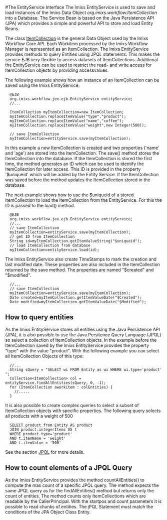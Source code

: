 #The EntityService Interface
The Imixs EntityService is used to save and load instances of the Imixs Data Object _org.imixs.workflow.ItemCollection_ into a Database. The Service Bean is based on the Java Persistence API (JPA) which provides a simple and powerful API to store and load Entity Beans. 
 
The class [ItemCollection](../core/itemcollection.html) is the general Data Object used by the Imixs Workflow Core API. Each Workitem processed by the Imixs Workflow Manager is represented as an ItemCollection. The Imixs EntityService provides methods to query Entities using JPQL statements. This makes the service EJB very flexible to access datasets of ItemCollections.  Additional the EntityService can be used to restrict the read- and write access for ItemCollection objects by providing accessvalues.

The following example shows how an instance of an ItemCollection can be saved using the Imixs EntityService:
 
	  @EJB
	  org.imixs.workflow.jee.ejb.EntityService entityService;
	  //...
	
	  ItemCollection myItemCollection=new ItemCollection;
	  myItemCollection.replaceItemValue("type","product");
	  myItemCollection.replaceItemValue("name","coffee");
	  myItemCollection.replaceItemValue("weight",new Integer(500));
	  	
	  // save ItemCollection
	  myItemCollection=entityService.save(myItemCollection);

In this example a new ItemCollection is created and two properties ('name' and 'age') are stored into the ItemCollection. The save() method stores the ItemCollection into the database. If the ItemCollection is stored the first time, the method generates an ID which can be used to identify the ItemCollection for later access. This ID is provided in the property '$uniqueid' which will be added by the Entity Service. If the ItemCollection was saved before the method updates the ItemCollection stored in the database.
  
The next example shows how to use the $uniqueid of a stored ItemCollection to load the ItemCollection from the EntityService. For this the ID is passed to the load() method.
 
	  @EJB
	  org.imixs.workflow.jee.ejb.EntityService entityService;
	  //...
	  // save ItemCollection
	  myItemCollection=entityService.save(myItemCollection);
	  // get ID from ItemCollection 
	  String id=myItemCollection.getItemValueString("$uniqueid");
	  // load ItemCollection from database
	  myItemCollection=entityService.load(id);
 
The Imixs EntityService also create TimeStamps to mark the creation and last modified date. These properties are also included in the ItemCollection returned by the save method. The properties are named "$created" and "$modified".
 
	  //...
	  // save ItemCollection
	  myItemCollection=entityService.save(myItemCollection);
	  Date created=myItemCollection.getItemValueDate("$Created");
	  Date modified=myItemCollection.getItemValueDate("$Modified");
  
## How to query entities
As the Imixs EntityService stores all entities using the Java Persistence API (JPA), it is also possible to use the Java Persitence Query Language (JPQL) so select a collection of ItemCollection objects. In the example before the ItemCollection saved by the Imixs EntityService provides the property "type" with the value "product". With the following example you can select all ItemCollection Objects of this type:
  
	  //...
	  String sQuery = "SELECT wi FROM Entity as wi WHERE wi.type='product' ";
	  Collection<ItemCollection> col = entityService.findAllEntities(sQuery, 0, -1);
	  for (ItemCollection aworkitem : colEntities) {
	    //.....
	  }

It is also possible to create complex queries to select a subset of ItemCollection objects with specific properties. The following query selects all products with a weight of 500
  
	  SELECT product from Entity AS product
	  JOIN product.integerItems AS t
	  WHERE product.type='product'
	  AND t.itemName = 'weight'
	  AND t.itemValue = '500' 
  
See the section [JPQL](./queries.html) for more details.

 
  
## How to count elements of a JPQL Query 
As the Imixs EntityService provides the method countAllEntities() to compute the max count of a  specific JPQL query.  The method expects the same JPQL query as for the findAllEntities() method but returns only the count of entities. The method counts only ItemCollections which are readable by the CallerPrincipal.  With the startpos and count parameters it is possible to read chunks of entities. The jPQL Statement must match the  conditions of the JPA Object Class Entity.
	
 